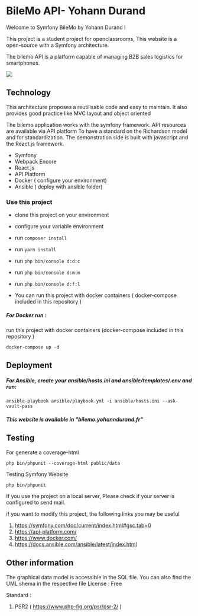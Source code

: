 # BileMo API- Yohann Durand 

Welcome to Symfony BileMo by Yohann Durand !

This project is a student project for openclassrooms,
This website is a open-source with a Symfony architecture.

The bilemo API is a platform capable of managing B2B sales logistics for smartphones.

<a href="https://codeclimate.com/github/Yohann76/BileMo_B2B_API/maintainability"><img src="https://api.codeclimate.com/v1/badges/6d9c6dc3ddcbec63fddb/maintainability" /></a>

## Technology 

This architecture proposes a reutilisable code and easy to maintain. It also provides good practice like MVC layout and object oriented

The bilemo application works with the symfony framework.
API resources are available via API platform To have a standard on the Richardson model and for standardization.
The demonstration side is built with javascript and the React.js framework.

- Symfony
- Webpack Encore
- React.js
- API Platform
- Docker ( configure your environment)
- Ansible ( deploy with ansible folder)

### Use this project 

-  clone this project on your environment 
-  configure your variable environment
-  run `composer install`
-  run `yarn install`
-  run `php bin/console d:d:c`
-  run `php bin/console d:m:m`
-  run `php bin/console d:f:l`

-  You can run this project with docker containers ( docker-compose included in this repository )

##### For Docker run :
run this project with docker containers (docker-compose included in this repository )
```
docker-compose up -d
```
## Deployment

##### For Ansible, create your ansible/hosts.ini and ansible/templates/.env and run:
```
ansible-playbook ansible/playbook.yml -i ansible/hosts.ini --ask-vault-pass
```

##### This website is available in "bilemo.yohanndurand.fr" 

## Testing 
For generate a coverage-html
```
php bin/phpunit --coverage-html public/data 
```
Testing Symfony Website
```
php bin/phpunit
```

If you use the project on a local server, 
Please check if your server is configured to send mail.

if you want to modify this project,
the following links you may be useful

1. https://symfony.com/doc/current/index.html#gsc.tab=0
2. https://api-platform.com/
3. https://www.docker.com/
4. https://docs.ansible.com/ansible/latest/index.html

## Other information 

The graphical data model is accessible in the SQL file. You can also find the UML shema in the respective file
License : Free

Standard :
1. PSR2 ( https://www.php-fig.org/psr/psr-2/ )






